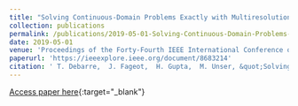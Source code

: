 ```yaml
---
title: "Solving Continuous-Domain Problems Exactly with Multiresolution B-Splines"
collection: publications
permalink: /publications/2019-05-01-Solving-Continuous-Domain-Problems-Exactly-with-Multiresolution-B-Splines
date: 2019-05-01
venue: 'Proceedings of the Forty-Fourth IEEE International Conference on Acoustics, Speech, and Signal Processing (ICASSP&apos;19)'
paperurl: 'https://ieeexplore.ieee.org/document/8683214'
citation: ' T. Debarre,  J. Fageot,  H. Gupta,  M. Unser, &quot;Solving Continuous-Domain Problems Exactly with Multiresolution B-Splines.&quot; Proceedings of the Forty-Fourth IEEE International Conference on Acoustics, Speech, and Signal Processing (ICASSP&apos;19), 2019.'
---
```

[Access paper here](https://ieeexplore.ieee.org/document/8683214){:target="_blank"}
